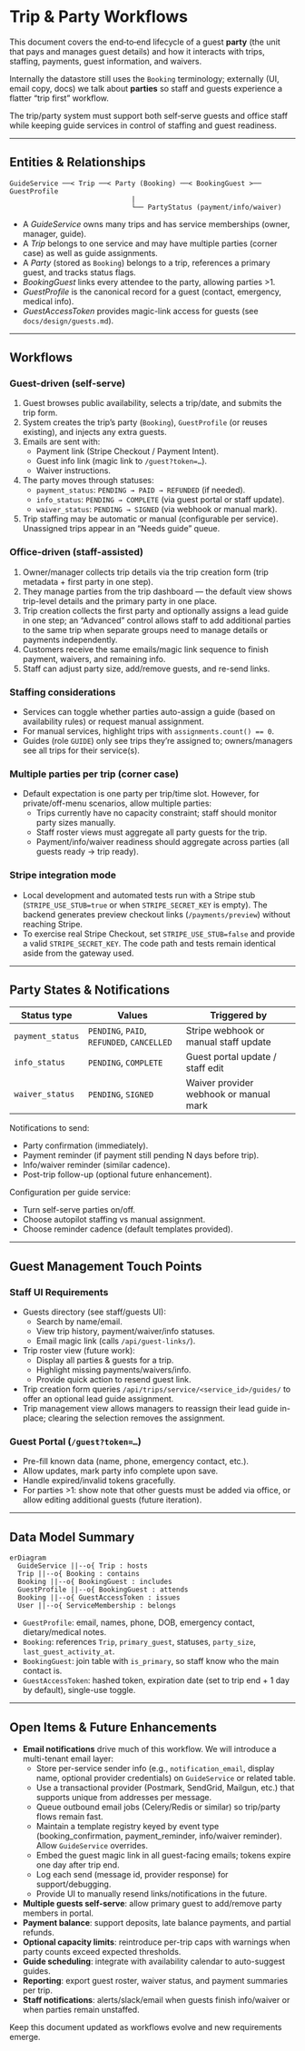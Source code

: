 # Trip & Party Workflows

This document covers the end‑to‑end lifecycle of a guest **party** (the unit that pays and manages guest details) and how it
interacts with trips, staffing, payments, guest information, and waivers.

Internally the datastore still uses the `Booking` terminology; externally (UI, email copy, docs) we talk about **parties** so staff and guests experience a flatter “trip first” workflow.

The trip/party system must support both self‑serve guests and office staff while keeping
guide services in control of staffing and guest readiness.

---

## Entities & Relationships

```
GuideService ──< Trip ──< Party (Booking) ──< BookingGuest >── GuestProfile
                              |
                              └── PartyStatus (payment/info/waiver)
```

- A *GuideService* owns many trips and has service memberships (owner, manager, guide).
- A *Trip* belongs to one service and may have multiple parties (corner case) as well as guide assignments.
- A *Party* (stored as `Booking`) belongs to a trip, references a primary guest, and tracks status flags.
- *BookingGuest* links every attendee to the party, allowing parties >1.
- *GuestProfile* is the canonical record for a guest (contact, emergency, medical info).
- *GuestAccessToken* provides magic-link access for guests (see `docs/design/guests.md`).

---

## Workflows

### Guest-driven (self-serve)
1. Guest browses public availability, selects a trip/date, and submits the trip form.
2. System creates the trip’s party (`Booking`), `GuestProfile` (or reuses existing), and injects any extra guests.
3. Emails are sent with:
   - Payment link (Stripe Checkout / Payment Intent).
   - Guest info link (magic link to `/guest?token=…`).
   - Waiver instructions.
4. The party moves through statuses:
   - `payment_status`: `PENDING → PAID → REFUNDED` (if needed).
   - `info_status`: `PENDING → COMPLETE` (via guest portal or staff update).
   - `waiver_status`: `PENDING → SIGNED` (via webhook or manual mark).
5. Trip staffing may be automatic or manual (configurable per service). Unassigned trips appear in an “Needs guide” queue.

### Office-driven (staff-assisted)
1. Owner/manager collects trip details via the trip creation form (trip metadata + first party in one step).
2. They manage parties from the trip dashboard — the default view shows trip-level details and the primary party in one place.
3. Trip creation collects the first party and optionally assigns a lead guide in one step; an “Advanced” control allows staff to add additional parties to the same trip when separate groups need to manage details or payments independently.
4. Customers receive the same emails/magic link sequence to finish payment, waivers, and remaining info.
5. Staff can adjust party size, add/remove guests, and re-send links.

### Staffing considerations
- Services can toggle whether parties auto-assign a guide (based on availability rules) or request manual assignment.
- For manual services, highlight trips with `assignments.count() == 0`.
- Guides (role `GUIDE`) only see trips they’re assigned to; owners/managers see all trips for their service(s).

### Multiple parties per trip (corner case)
- Default expectation is one party per trip/time slot. However, for private/off-menu scenarios, allow multiple parties:
  - Trips currently have no capacity constraint; staff should monitor party sizes manually.
  - Staff roster views must aggregate all party guests for the trip.
  - Payment/info/waiver readiness should aggregate across parties (all guests ready → trip ready).

### Stripe integration mode
- Local development and automated tests run with a Stripe stub (`STRIPE_USE_STUB=true` or when `STRIPE_SECRET_KEY` is empty). The backend generates preview checkout links (`/payments/preview`) without reaching Stripe.
- To exercise real Stripe Checkout, set `STRIPE_USE_STUB=false` and provide a valid `STRIPE_SECRET_KEY`. The code path and tests remain identical aside from the gateway used.

---

## Party States & Notifications

| Status type     | Values                       | Triggered by                                            |
|-----------------|------------------------------|---------------------------------------------------------|
| `payment_status`| `PENDING`, `PAID`, `REFUNDED`, `CANCELLED` | Stripe webhook or manual staff update                    |
| `info_status`   | `PENDING`, `COMPLETE`        | Guest portal update / staff edit                        |
| `waiver_status` | `PENDING`, `SIGNED`          | Waiver provider webhook or manual mark                  |

Notifications to send:
- Party confirmation (immediately).
- Payment reminder (if payment still pending N days before trip).
- Info/waiver reminder (similar cadence).
- Post-trip follow-up (optional future enhancement).

Configuration per guide service:
- Turn self-serve parties on/off.
- Choose autopilot staffing vs manual assignment.
- Choose reminder cadence (default templates provided).

---

## Guest Management Touch Points

### Staff UI Requirements
- Guests directory (see staff/guests UI):
  - Search by name/email.
  - View trip history, payment/waiver/info statuses.
  - Email magic link (calls `/api/guest-links/`).
- Trip roster view (future work):
  - Display all parties & guests for a trip.
  - Highlight missing payments/waivers/info.
  - Provide quick action to resend guest link.
- Trip creation form queries `/api/trips/service/<service_id>/guides/` to offer an optional lead guide assignment.
- Trip management view allows managers to reassign their lead guide in-place; clearing the selection removes the assignment.

### Guest Portal (`/guest?token=…`)
- Pre-fill known data (name, phone, emergency contact, etc.).
- Allow updates, mark party info complete upon save.
- Handle expired/invalid tokens gracefully.
- For parties >1: show note that other guests must be added via office, or allow editing additional guests (future iteration).

---

## Data Model Summary

```mermaid
erDiagram
  GuideService ||--o{ Trip : hosts
  Trip ||--o{ Booking : contains
  Booking ||--o{ BookingGuest : includes
  GuestProfile ||--o{ BookingGuest : attends
  Booking ||--o{ GuestAccessToken : issues
  User ||--o{ ServiceMembership : belongs
```

- `GuestProfile`: email, names, phone, DOB, emergency contact, dietary/medical notes.
- `Booking`: references `Trip`, `primary_guest`, statuses, `party_size`, `last_guest_activity_at`.
- `BookingGuest`: join table with `is_primary`, so staff know who the main contact is.
- `GuestAccessToken`: hashed token, expiration date (set to trip end + 1 day by default), single-use toggle.

---

## Open Items & Future Enhancements
- **Email notifications** drive much of this workflow. We will introduce a multi-tenant email layer:
  - Store per-service sender info (e.g., `notification_email`, display name, optional provider credentials) on `GuideService` or related table.
  - Use a transactional provider (Postmark, SendGrid, Mailgun, etc.) that supports unique from addresses per message.
  - Queue outbound email jobs (Celery/Redis or similar) so trip/party flows remain fast.
  - Maintain a template registry keyed by event type (booking_confirmation, payment_reminder, info/waiver reminder). Allow `GuideService` overrides.
  - Embed the guest magic link in all guest-facing emails; tokens expire one day after trip end.
  - Log each send (message id, provider response) for support/debugging.
  - Provide UI to manually resend links/notifications in the future.
- **Multiple guests self-serve**: allow primary guest to add/remove party members in portal.
- **Payment balance**: support deposits, late balance payments, and partial refunds.
- **Optional capacity limits**: reintroduce per-trip caps with warnings when party counts exceed expected thresholds.
- **Guide scheduling**: integrate with availability calendar to auto-suggest guides.
- **Reporting**: export guest roster, waiver status, and payment summaries per trip.
- **Staff notifications**: alerts/slack/email when guests finish info/waiver or when parties remain unstaffed.

Keep this document updated as workflows evolve and new requirements emerge.
